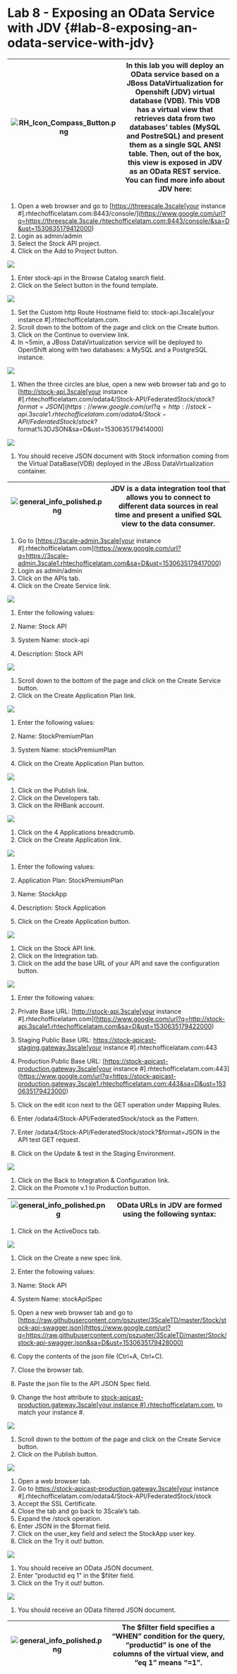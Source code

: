 # Lab 8 - Exposing an OData Service with JDV {#lab-8-exposing-an-odata-service-with-jdv}

| ![RH_Icon_Compass_Button.png](images/image26.png) | In this lab you will deploy an OData service based on a JBoss DataVirtualization for Openshift (JDV) virtual database (VDB).  This VDB has a virtual view that retrieves data from two databases’ tables (MySQL and PostreSQL) and present them as a single SQL ANSI table. Then, out of the box, this view is exposed in JDV as an OData REST service. You can find more info about JDV here: |
| --- | --- |

1.  Open a web browser and go to [https://threescale.3scale[your instance #].rhtechofficelatam.com:8443/console/](https://www.google.com/url?q=https://threescale.3scale.rhtechofficelatam.com:8443/console/&sa=D&ust=1530635179412000) 
2.  Login as admin/admin
3.  Select the Stock API project.
4.  Click on the Add to Project button.

![](images/image180.png)

1.  Enter stock-api in the Browse Catalog search field.
2.  Click on the Select button in the found template.

![](images/image189.png)

1.  Set the Custom http Route Hostname field to: stock-api.3scale[your instance #].rhtechofficelatam.com.
2.  Scroll down to the bottom of the page and click on the Create button.
3.  Click on the Continue to overview link.
4.  In ~5min, a JBoss DataVirtualization service will be deployed to OpenShift along with two databases: a MySQL and a PostgreSQL instance.

![](images/image100.png)

1.  When the three circles are blue, open a new web browser tab and go to [http://stock-api.3scale[your instance #].rhtechofficelatam.com/odata4/Stock-API/FederatedStock/stock?$format=JSON](https://www.google.com/url?q=http://stock-api.3scale1.rhtechofficelatam.com/odata4/Stock-API/FederatedStock/stock?$format%3DJSON&sa=D&ust=1530635179414000) 

![](images/image63.png)

1.  You should receive JSON document with Stock information coming from the Virtual DataBase(VDB) deployed in the JBoss DataVirtualization container.

| ![general_info_polished.png](images/image34.png) | JDV is a data integration tool that allows you to connect to different data sources in real time and present a unified SQL view to the data consumer. |
| --- | --- |

1.  Go to [https://3scale-admin.3scale[your instance #].rhtechofficelatam.com](https://www.google.com/url?q=https://3scale-admin.3scale1.rhtechofficelatam.com&sa=D&ust=1530635179417000) 
2.  Login as admin/admin
3.  Click on the APIs tab.
4.  Click on the Create Service link.

![](images/image173.png)

1.  Enter the following values:

1.  Name: Stock API
2.  System Name: stock-api
3.  Description: Stock API

![](images/image156.png)

1.  Scroll down to the bottom of the page and click on the Create Service button.
2.  Click on the Create Application Plan link.

![](images/image184.png)

1.  Enter the following values:

1.  Name: StockPremiumPlan
2.  System Name: stockPremiumPlan

1.  Click on the Create Application Plan button.

![](images/image150.png)

1.  Click on the Publish link.
2.  Click on the Developers tab.
3.  Click on the RHBank account.

![](images/image125.png)

1.  Click on the  4 Applications breadcrumb.
2.  Click on the Create Application link.

![](images/image127.png)

1.  Enter the following values:

1.  Application Plan: StockPremiumPlan
2.  Name: StockApp
3.  Description: Stock Application

1.  Click on the Create Application button.

![](images/image143.png)

1.  Click on the Stock API link.
2.  Click on the Integration tab.
3.  Click on the add the base URL of your API and save the configuration button.

![](images/image137.png)

1.  Enter the following values:

1.  Private Base URL: [http://stock-api.3scale[your instance #].rhtechofficelatam.com](https://www.google.com/url?q=http://stock-api.3scale1.rhtechofficelatam.com&sa=D&ust=1530635179422000) 
2.  Staging Public Base URL: https://stock-apicast-staging.gateway.3scale[your instance #].rhtechofficelatam.com:443
3.  Production Public Base URL: [https://stock-apicast-production.gateway.3scale[your instance #].rhtechofficelatam.com:443](https://www.google.com/url?q=https://stock-apicast-production.gateway.3scale1.rhtechofficelatam.com:443&sa=D&ust=1530635179423000)

1.  Click on the edit icon next to the GET operation under Mapping Rules.
2.  Enter /odata4/Stock-API/FederatedStock/stock as the Pattern.
3.  Enter /odata4/Stock-API/FederatedStock/stock?$format=JSON in the API test GET request.
4.  Click on the Update &amp; test in the Staging Environment.

![](images/image172.png)

1.  Click on the Back to Integration &amp; Configuration link.
2.  Click on the  Promote v.1 to Production button.

| ![general_info_polished.png](images/image34.png) | OData URLs in JDV are formed using the following syntax: |
| --- | --- |

1.  Click on the ActiveDocs tab.

![](images/image81.png)

1.  Click on the Create a new spec link.
2.  Enter the following values:

1.  Name: Stock API
2.  System Name: stockApiSpec

1.  Open a new web browser tab and go to [https://raw.githubusercontent.com/pszuster/3ScaleTD/master/Stock/stock-api-swagger.json](https://www.google.com/url?q=https://raw.githubusercontent.com/pszuster/3ScaleTD/master/Stock/stock-api-swagger.json&sa=D&ust=1530635179428000)
2.  Copy the contents of the json file (Ctrl+A, Ctrl+C).
3.  Close the browser tab.
4.  Paste the json file to the  API JSON Spec field.
5.  Change the host attribute to [stock-apicast-production.gateway.3scale[your instance #].rhtechofficelatam.com](https://www.google.com/url?q=https://stock-apicast-production.gateway.3scale1.rhtechofficelatam.com:443&sa=D&ust=1530635179429000),  to match your instance #.

![](images/image96.png)

1.  Scroll down to the bottom of the page and click on the Create Service button.
2.  Click on the Publish button.

![](images/image153.png)

1.  Open a web browser tab.
2.  Go to https://stock-apicast-production.gateway.3scale[your instance #].rhtechofficelatam.com/odata4/Stock-API/FederatedStock/stock
3.  Accept the SSL Certificate.
4.  Close the tab and go back to 3Scale’s tab.
5.  Expand the /stock operation.
6.  Enter JSON in the $format field.
7.  Click on the user_key field and select the StockApp user key.
8.  Click on the Try it out! button.

![](images/image109.png)

1.  You should receive an OData JSON document.
2.  Enter “productid eq 1” in the $filter field.
3.  Click on the Try it out! button.

![](images/image158.png)

1.  You should receive an OData filtered JSON document.

| ![general_info_polished.png](images/image34.png) | The $filter field specifies a “WHEN” condition for the query, “productid” is one of the columns of the virtual view, and “eq 1” means “=1”. |
| --- | --- |